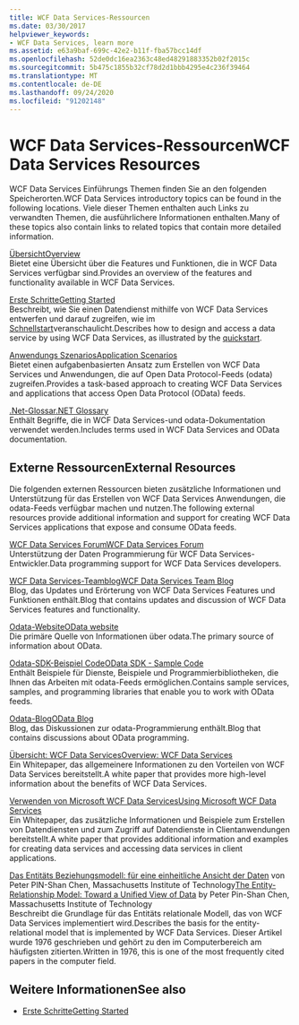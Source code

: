 ```yaml
---
title: WCF Data Services-Ressourcen
ms.date: 03/30/2017
helpviewer_keywords:
- WCF Data Services, learn more
ms.assetid: e63a9baf-699c-42e2-b11f-fba57bcc14df
ms.openlocfilehash: 52de0dc16ea2363c48ed48291883352b02f2015c
ms.sourcegitcommit: 5b475c1855b32cf78d2d1bbb4295e4c236f39464
ms.translationtype: MT
ms.contentlocale: de-DE
ms.lasthandoff: 09/24/2020
ms.locfileid: "91202148"
---
```

# <a name="wcf-data-services-resources"></a><span data-ttu-id="34b78-102">WCF Data Services-Ressourcen</span><span class="sxs-lookup"><span data-stu-id="34b78-102">WCF Data Services Resources</span></span>

<span data-ttu-id="34b78-103">WCF Data Services Einführungs Themen finden Sie an den folgenden Speicherorten.</span><span class="sxs-lookup"><span data-stu-id="34b78-103">WCF Data Services introductory topics can be found in the following locations.</span></span> <span data-ttu-id="34b78-104">Viele dieser Themen enthalten auch Links zu verwandten Themen, die ausführlichere Informationen enthalten.</span><span class="sxs-lookup"><span data-stu-id="34b78-104">Many of these topics also contain links to related topics that contain more detailed information.</span></span>  
  
 [<span data-ttu-id="34b78-105">Übersicht</span><span class="sxs-lookup"><span data-stu-id="34b78-105">Overview</span></span>](wcf-data-services-overview.md)  
 <span data-ttu-id="34b78-106">Bietet eine Übersicht über die Features und Funktionen, die in WCF Data Services verfügbar sind.</span><span class="sxs-lookup"><span data-stu-id="34b78-106">Provides an overview of the features and functionality available in WCF Data Services.</span></span>  
  
 [<span data-ttu-id="34b78-107">Erste Schritte</span><span class="sxs-lookup"><span data-stu-id="34b78-107">Getting Started</span></span>](../adonet/ef/getting-started.md)  
 <span data-ttu-id="34b78-108">Beschreibt, wie Sie einen Datendienst mithilfe von WCF Data Services entwerfen und darauf zugreifen, wie im [Schnellstart](quickstart-wcf-data-services.md)veranschaulicht.</span><span class="sxs-lookup"><span data-stu-id="34b78-108">Describes how to design and access a data service by using WCF Data Services, as illustrated by the [quickstart](quickstart-wcf-data-services.md).</span></span>  
  
 [<span data-ttu-id="34b78-109">Anwendungs Szenarios</span><span class="sxs-lookup"><span data-stu-id="34b78-109">Application Scenarios</span></span>](application-scenarios-wcf-data-services.md)  
 <span data-ttu-id="34b78-110">Bietet einen aufgabenbasierten Ansatz zum Erstellen von WCF Data Services und Anwendungen, die auf Open Data Protocol-Feeds (odata) zugreifen.</span><span class="sxs-lookup"><span data-stu-id="34b78-110">Provides a task-based approach to creating WCF Data Services and applications that access Open Data Protocol (OData) feeds.</span></span>  
  
 [<span data-ttu-id="34b78-111">.Net-Glossar</span><span class="sxs-lookup"><span data-stu-id="34b78-111">.NET Glossary</span></span>](../../../standard/glossary.md)  
 <span data-ttu-id="34b78-112">Enthält Begriffe, die in WCF Data Services-und odata-Dokumentation verwendet werden.</span><span class="sxs-lookup"><span data-stu-id="34b78-112">Includes terms used in WCF Data Services and OData documentation.</span></span>  
  
## <a name="external-resources"></a><span data-ttu-id="34b78-113">Externe Ressourcen</span><span class="sxs-lookup"><span data-stu-id="34b78-113">External Resources</span></span>  

 <span data-ttu-id="34b78-114">Die folgenden externen Ressourcen bieten zusätzliche Informationen und Unterstützung für das Erstellen von WCF Data Services Anwendungen, die odata-Feeds verfügbar machen und nutzen.</span><span class="sxs-lookup"><span data-stu-id="34b78-114">The following external resources provide additional information and support for creating WCF Data Services applications that expose and consume OData feeds.</span></span>  
  
 [<span data-ttu-id="34b78-115">WCF Data Services Forum</span><span class="sxs-lookup"><span data-stu-id="34b78-115">WCF Data Services Forum</span></span>](https://social.msdn.microsoft.com/Forums/en-US/home?forum=adodotnetdataservices)  
 <span data-ttu-id="34b78-116">Unterstützung der Daten Programmierung für WCF Data Services-Entwickler.</span><span class="sxs-lookup"><span data-stu-id="34b78-116">Data programming support for WCF Data Services developers.</span></span>  
  
 [<span data-ttu-id="34b78-117">WCF Data Services-Teamblog</span><span class="sxs-lookup"><span data-stu-id="34b78-117">WCF Data Services Team Blog</span></span>](/archive/blogs/astoriateam/)  
 <span data-ttu-id="34b78-118">Blog, das Updates und Erörterung von WCF Data Services Features und Funktionen enthält.</span><span class="sxs-lookup"><span data-stu-id="34b78-118">Blog that contains updates and discussion of WCF Data Services features and functionality.</span></span>  
  
 [<span data-ttu-id="34b78-119">Odata-Website</span><span class="sxs-lookup"><span data-stu-id="34b78-119">OData website</span></span>](https://www.odata.org/)  
 <span data-ttu-id="34b78-120">Die primäre Quelle von Informationen über odata.</span><span class="sxs-lookup"><span data-stu-id="34b78-120">The primary source of information about OData.</span></span>  
  
 [<span data-ttu-id="34b78-121">Odata-SDK-Beispiel Code</span><span class="sxs-lookup"><span data-stu-id="34b78-121">OData SDK - Sample Code</span></span>](https://www.odata.org/ecosystem/#sdk)  
 <span data-ttu-id="34b78-122">Enthält Beispiele für Dienste, Beispiele und Programmierbibliotheken, die Ihnen das Arbeiten mit odata-Feeds ermöglichen.</span><span class="sxs-lookup"><span data-stu-id="34b78-122">Contains sample services, samples, and programming libraries that enable you to work with OData feeds.</span></span>  
  
 [<span data-ttu-id="34b78-123">Odata-Blog</span><span class="sxs-lookup"><span data-stu-id="34b78-123">OData Blog</span></span>](https://www.odata.org/blog/)  
 <span data-ttu-id="34b78-124">Blog, das Diskussionen zur odata-Programmierung enthält.</span><span class="sxs-lookup"><span data-stu-id="34b78-124">Blog that contains discussions about OData programming.</span></span>  
  
 <span data-ttu-id="34b78-125">[Übersicht: WCF Data Services](/previous-versions/visualstudio/visual-studio-2008/cc956153(v=msdn.10))</span><span class="sxs-lookup"><span data-stu-id="34b78-125">[Overview: WCF Data Services](/previous-versions/visualstudio/visual-studio-2008/cc956153(v=msdn.10))</span></span>  
 <span data-ttu-id="34b78-126">Ein Whitepaper, das allgemeinere Informationen zu den Vorteilen von WCF Data Services bereitstellt.</span><span class="sxs-lookup"><span data-stu-id="34b78-126">A white paper that provides more high-level information about the benefits of WCF Data Services.</span></span>  
  
 <span data-ttu-id="34b78-127">[Verwenden von Microsoft WCF Data Services](/previous-versions/visualstudio/visual-studio-2008/cc907912(v=msdn.10))</span><span class="sxs-lookup"><span data-stu-id="34b78-127">[Using Microsoft WCF Data Services](/previous-versions/visualstudio/visual-studio-2008/cc907912(v=msdn.10))</span></span>  
 <span data-ttu-id="34b78-128">Ein Whitepaper, das zusätzliche Informationen und Beispiele zum Erstellen von Datendiensten und zum Zugriff auf Datendienste in Clientanwendungen bereitstellt.</span><span class="sxs-lookup"><span data-stu-id="34b78-128">A white paper that provides additional information and examples for creating data services and accessing data services in client applications.</span></span>  
  
 <span data-ttu-id="34b78-129">[Das Entitäts Beziehungsmodell: für eine einheitliche Ansicht der Daten](https://dl.acm.org/doi/10.1145/320434.320440) von Peter PIN-Shan Chen, Massachusetts Institute of Technology</span><span class="sxs-lookup"><span data-stu-id="34b78-129">[The Entity-Relationship Model: Toward a Unified View of Data](https://dl.acm.org/doi/10.1145/320434.320440) by Peter Pin-Shan Chen, Massachusetts Institute of Technology</span></span>  
 <span data-ttu-id="34b78-130">Beschreibt die Grundlage für das Entitäts relationale Modell, das von WCF Data Services implementiert wird.</span><span class="sxs-lookup"><span data-stu-id="34b78-130">Describes the basis for the entity-relational model that is implemented by WCF Data Services.</span></span> <span data-ttu-id="34b78-131">Dieser Artikel wurde 1976 geschrieben und gehört zu den im Computerbereich am häufigsten zitierten.</span><span class="sxs-lookup"><span data-stu-id="34b78-131">Written in 1976, this is one of the most frequently cited papers in the computer field.</span></span>  
  
## <a name="see-also"></a><span data-ttu-id="34b78-132">Weitere Informationen</span><span class="sxs-lookup"><span data-stu-id="34b78-132">See also</span></span>

- [<span data-ttu-id="34b78-133">Erste Schritte</span><span class="sxs-lookup"><span data-stu-id="34b78-133">Getting Started</span></span>](getting-started-with-wcf-data-services.md)
